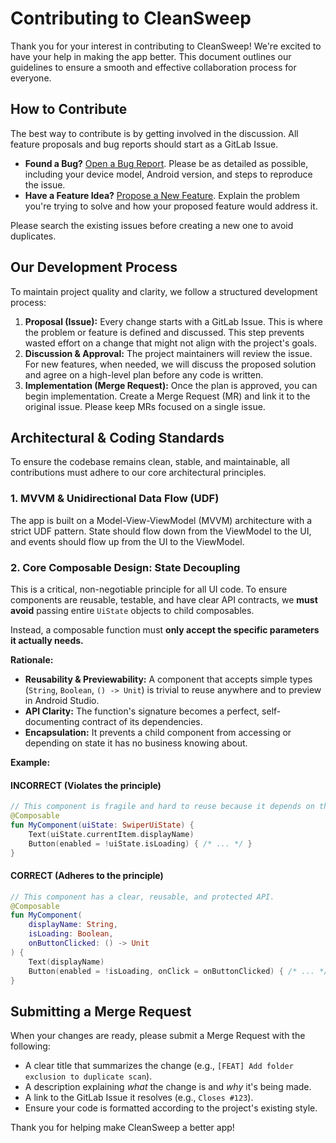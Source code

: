 # Contributing to CleanSweep

Thank you for your interest in contributing to CleanSweep! We're excited to have your help in making the app better. This document outlines our guidelines to ensure a smooth and effective collaboration process for everyone.

## How to Contribute

The best way to contribute is by getting involved in the discussion. All feature proposals and bug reports should start as a GitLab Issue.

-   **Found a Bug?** [Open a Bug Report](https://gitlab.com/LoopOtto/cleansweep/-/issues/new?issue[title]=%5BBUG%5D%20&issuable_template=bug). Please be as detailed as possible, including your device model, Android version, and steps to reproduce the issue.
-   **Have a Feature Idea?** [Propose a New Feature](https://gitlab.com/LoopOtto/cleansweep/-/issues/new?issue[title]=%5BFEAT%5D%20&issuable_template=feature). Explain the problem you're trying to solve and how your proposed feature would address it.

Please search the existing issues before creating a new one to avoid duplicates.

## Our Development Process

To maintain project quality and clarity, we follow a structured development process:

1.  **Proposal (Issue):** Every change starts with a GitLab Issue. This is where the problem or feature is defined and discussed. This step prevents wasted effort on a change that might not align with the project's goals.
2.  **Discussion & Approval:** The project maintainers will review the issue. For new features, when needed, we will discuss the proposed solution and agree on a high-level plan before any code is written.
3.  **Implementation (Merge Request):** Once the plan is approved, you can begin implementation. Create a Merge Request (MR) and link it to the original issue. Please keep MRs focused on a single issue.

## Architectural & Coding Standards

To ensure the codebase remains clean, stable, and maintainable, all contributions must adhere to our core architectural principles.

### 1. MVVM & Unidirectional Data Flow (UDF)

The app is built on a Model-View-ViewModel (MVVM) architecture with a strict UDF pattern. State should flow down from the ViewModel to the UI, and events should flow up from the UI to the ViewModel.

### 2. Core Composable Design: State Decoupling

This is a critical, non-negotiable principle for all UI code. To ensure components are reusable, testable, and have clear API contracts, we **must avoid** passing entire `UiState` objects to child composables.

Instead, a composable function must **only accept the specific parameters it actually needs.**

**Rationale:**

-   **Reusability & Previewability:** A component that accepts simple types (`String`, `Boolean`, `() -> Unit`) is trivial to reuse anywhere and to preview in Android Studio.
-   **API Clarity:** The function's signature becomes a perfect, self-documenting contract of its dependencies.
-   **Encapsulation:** It prevents a child component from accessing or depending on state it has no business knowing about.

**Example:**


#### INCORRECT (Violates the principle)

```kotlin
// This component is fragile and hard to reuse because it depends on the entire state.
@Composable
fun MyComponent(uiState: SwiperUiState) {
    Text(uiState.currentItem.displayName)
    Button(enabled = !uiState.isLoading) { /* ... */ }
}
```

#### CORRECT (Adheres to the principle)

```kotlin
// This component has a clear, reusable, and protected API.
@Composable
fun MyComponent(
    displayName: String,
    isLoading: Boolean,
    onButtonClicked: () -> Unit
) {
    Text(displayName)
    Button(enabled = !isLoading, onClick = onButtonClicked) { /* ... */ }
}
```

## Submitting a Merge Request

When your changes are ready, please submit a Merge Request with the following:

-   A clear title that summarizes the change (e.g., `[FEAT] Add folder exclusion to duplicate scan`).
-   A description explaining *what* the change is and *why* it's being made.
-   A link to the GitLab Issue it resolves (e.g., `Closes #123`).
-   Ensure your code is formatted according to the project's existing style.

Thank you for helping make CleanSweep a better app!
